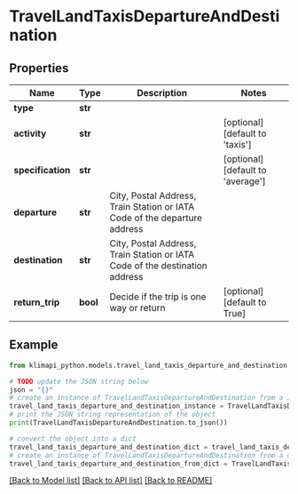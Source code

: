 # TravelLandTaxisDepartureAndDestination


## Properties

Name | Type | Description | Notes
------------ | ------------- | ------------- | -------------
**type** | **str** |  | 
**activity** | **str** |  | [optional] [default to 'taxis']
**specification** | **str** |  | [optional] [default to 'average']
**departure** | **str** | City, Postal Address, Train Station or IATA Code of the departure address | 
**destination** | **str** | City, Postal Address, Train Station or IATA Code of the destination address | 
**return_trip** | **bool** | Decide if the trip is one way or return | [optional] [default to True]

## Example

```python
from klimapi_python.models.travel_land_taxis_departure_and_destination import TravelLandTaxisDepartureAndDestination

# TODO update the JSON string below
json = "{}"
# create an instance of TravelLandTaxisDepartureAndDestination from a JSON string
travel_land_taxis_departure_and_destination_instance = TravelLandTaxisDepartureAndDestination.from_json(json)
# print the JSON string representation of the object
print(TravelLandTaxisDepartureAndDestination.to_json())

# convert the object into a dict
travel_land_taxis_departure_and_destination_dict = travel_land_taxis_departure_and_destination_instance.to_dict()
# create an instance of TravelLandTaxisDepartureAndDestination from a dict
travel_land_taxis_departure_and_destination_from_dict = TravelLandTaxisDepartureAndDestination.from_dict(travel_land_taxis_departure_and_destination_dict)
```
[[Back to Model list]](../README.md#documentation-for-models) [[Back to API list]](../README.md#documentation-for-api-endpoints) [[Back to README]](../README.md)


